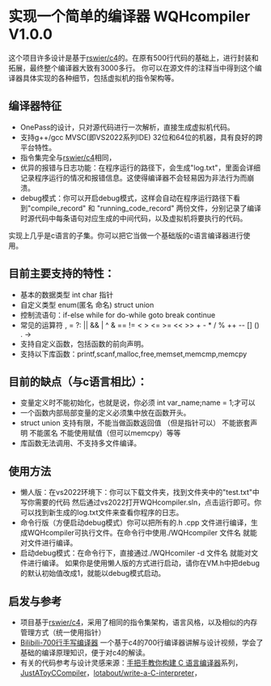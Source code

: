 # 实现一个简单的编译器 WQHcompiler V1.0.0
这个项目许多设计是基于[rswier/c4](https://github.com/rswier/c4)的。在原有500行代码的基础上，进行封装和拓展，最终整个编译器大致有3000多行。
你可以在源文件的注释当中得到这个编译器具体实现的各种细节，包括虚拟机的指令架构等。
## 编译器特征
- OnePass的设计，只对源代码进行一次解析，直接生成虚拟机代码。
- 支持g++/gcc MVSC(即VS2022系列IDE) 32位和64位的机器，具有良好的跨平台特性。
- 指令集完全与[rswier/c4](https://github.com/rswier/c4)相同，
- 优异的报错与日志功能：在程序运行的路径下，会生成"log.txt"，里面会详细记录程序运行的情况和报错信息。这使得编译器不会轻易因为非法行为而崩溃。
- debug模式：你可以开启debug模式，这样会自动在程序运行路径下看到"compile_record" 和 "running_code_record" 两份文件，分别记录了编译时源代码中每条语句对应生成的中间代码，以及虚拟机将要执行的代码。

实现上几乎是c语言的子集。你可以把它当做一个基础版的c语言编译器进行使用。
## 目前主要支持的特性：
- 基本的数据类型 int char 指针
- 自定义类型 enum(匿名 命名) struct union
- 控制流语句：if-else while for do-while goto break continue
- 常见的运算符 , = ?: || && | ^ & == != < > <= >= << >> + - * / % ++ -- [] () . ->
- 支持自定义函数，包括函数的前向声明。
- 支持以下库函数：printf,scanf,malloc,free,memset,memcmp,memcpy

## 目前的缺点（与c语言相比）：
- 变量定义时不能初始化，也就是说，你必须 int var_name;name = 1;才可以
- 一个函数内部局部变量的定义必须集中放在函数开头。
- struct union 支持有限，不能当做函数返回值 （但是指针可以） 不能嵌套声明 不能匿名 不能使用赋值（但可以memcpy）等等
- 库函数无法调用、不支持多文件编译。
## 使用方法
- 懒人版：在vs2022环境下：你可以下载文件夹，找到文件夹中的"test.txt"中写你需要的代码  然后通过vs2022打开WQHcompiler.sln，点击运行即可。你可以找到新生成的log.txt文件来查看你程序的日志。
- 命令行版（方便启动debug模式）你可以把所有的.h .cpp 文件进行编译，生成WQHcompiler可执行文件。在命令行中使用./WQHcompiler 文件名     就能对文件进行编译。
- 启动debug模式：在命令行下，直接通过./WQHcomiler -d 文件名   就能对文件进行编译。
    如果你是使用懒人版的方式进行启动，请你在VM.h中把debug的默认初始值改成1，就能以debug模式启动。
## 启发与参考
- 项目基于[rswier/c4](https://github.com/rswier/c4)，采用了相同的指令集架构，语言风格，以及相似的内存管理方式（统一使用指针）
- [Bilibili-700行手写编译器](https://www.bilibili.com/video/BV1Kf4y1V783) 一个基于c4的700行编译器讲解与设计视频，学会了基础的编译原理知识，便于对c4的解读。
- 有关的代码参考与设计灵感来源：[手把手教你构建 C 语言编译器](https://lotabout.me/2015/write-a-C-interpreter-0/)系列，[JustAToyCCompiler](https://github.com/tch0/JustAToyCCompiler)，[lotabout/write-a-C-interpreter](https://github.com/lotabout/write-a-C-interpreter)，

